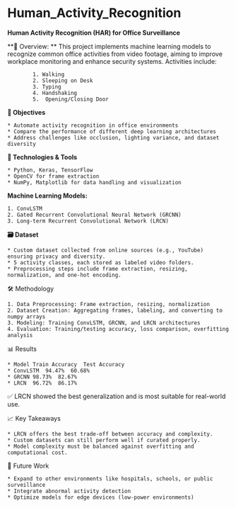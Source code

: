 # Human_Activity_Recognition
**Human Activity Recognition (HAR) for Office Surveillance**

**🧠 Overview: **
        This project implements machine learning models to recognize common office activities from video footage, aiming to improve workplace monitoring and enhance security systems. Activities include:

            1. Walking
            2. Sleeping on Desk
            3. Typing
            4. Handshaking
            5.  Opening/Closing Door

**🎯 Objectives**

    * Automate activity recognition in office environments
    * Compare the performance of different deep learning architectures
    * Address challenges like occlusion, lighting variance, and dataset diversity

**🧰 Technologies & Tools**

    * Python, Keras, TensorFlow
    * OpenCV for frame extraction
    * NumPy, Matplotlib for data handling and visualization

**Machine Learning Models:**

    1. ConvLSTM
    2. Gated Recurrent Convolutional Neural Network (GRCNN)
    3. Long-term Recurrent Convolutional Network (LRCN)

**🗃️ Dataset**

    * Custom dataset collected from online sources (e.g., YouTube) ensuring privacy and diversity.
    * 5 activity classes, each stored as labeled video folders.
    * Preprocessing steps include frame extraction, resizing, normalization, and one-hot encoding.

🛠️ Methodology

    1. Data Preprocessing: Frame extraction, resizing, normalization
    2. Dataset Creation: Aggregating frames, labeling, and converting to numpy arrays
    3. Modeling: Training ConvLSTM, GRCNN, and LRCN architectures
    4. Evaluation: Training/testing accuracy, loss comparison, overfitting analysis

📊 Results

    * Model	Train Accuracy	Test Accuracy
    * ConvLSTM	94.47%	60.68%
    * GRCNN	98.73%	82.67%
    * LRCN	96.72%	86.17%

✅ LRCN showed the best generalization and is most suitable for real-world use.

📈 Key Takeaways

    * LRCN offers the best trade-off between accuracy and complexity.
    * Custom datasets can still perform well if curated properly.
    * Model complexity must be balanced against overfitting and computational cost.

🚀 Future Work

    * Expand to other environments like hospitals, schools, or public surveillance
    * Integrate abnormal activity detection
    * Optimize models for edge devices (low-power environments)
